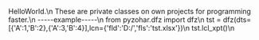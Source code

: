 HelloWorld.\n
These are private classes on own projects for programming faster.\n
-----example-----\n
from pyzohar.dfz import dfz\n
tst = dfz(dts=[{'A':1,'B':2},{'A':3,'B':4}],lcn={'fld':'D:/','fls':'tst.xlsx'})\n
tst.lcl_xpt()\n